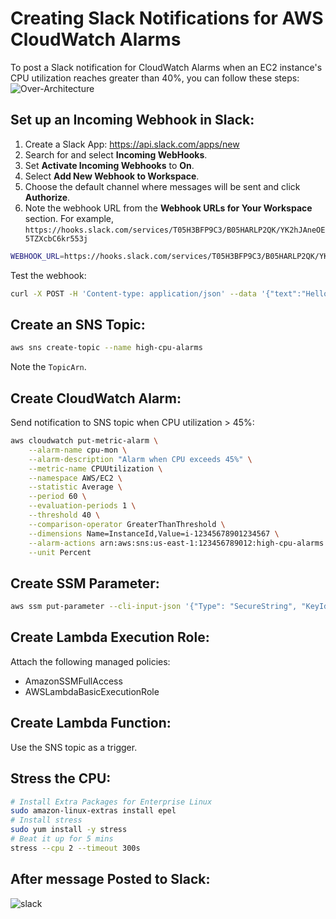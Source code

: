 # Creating Slack Notifications for AWS CloudWatch Alarms
To post a Slack notification for CloudWatch Alarms when an EC2 instance's CPU utilization reaches greater than 40%, you can follow these steps:
![Over-Architecture](https://github.com/m-elyoubi/Creating-Slack-Notifications-for-CloudWatch-Alarms/assets/100800360/2597e62c-87fb-45a9-93e8-9bd89da2bca5)


## Set up an Incoming Webhook in Slack:

1. Create a Slack App: <https://api.slack.com/apps/new>
1. Search for and select **Incoming WebHooks**.
1. Set **Activate Incoming Webhooks** to **On**.
1. Select **Add New Webhook to Workspace**.
1. Choose the default channel where messages will be sent and click **Authorize**.
1. Note the webhook URL from the **Webhook URLs for Your Workspace** section. For example, `https://hooks.slack.com/services/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`

```sh
WEBHOOK_URL=https://hooks.slack.com/services/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
```

Test the webhook:

```sh
curl -X POST -H 'Content-type: application/json' --data '{"text":"Hello, World!"}' $WEBHOOK_URL
```

## Create an SNS Topic:

```sh
aws sns create-topic --name high-cpu-alarms
```

Note the `TopicArn`.

## Create CloudWatch Alarm:

Send notification to SNS topic when CPU utilization > 45%:

```sh
aws cloudwatch put-metric-alarm \
    --alarm-name cpu-mon \
    --alarm-description "Alarm when CPU exceeds 45%" \
    --metric-name CPUUtilization \
    --namespace AWS/EC2 \
    --statistic Average \
    --period 60 \
    --evaluation-periods 1 \
    --threshold 40 \
    --comparison-operator GreaterThanThreshold \
    --dimensions Name=InstanceId,Value=i-12345678901234567 \
    --alarm-actions arn:aws:sns:us-east-1:123456789012:high-cpu-alarms \
    --unit Percent
```

## Create SSM Parameter:

```sh
aws ssm put-parameter --cli-input-json '{"Type": "SecureString", "KeyId": "alias/aws/ssm", "Name": "/slack/webhook-url", "Value": "'"$WEBHOOK_URL"'"}'
```

## Create Lambda Execution Role:

Attach the following managed policies:

- AmazonSSMFullAccess
- AWSLambdaBasicExecutionRole

## Create Lambda Function:

Use the SNS topic as a trigger.

## Stress the CPU:

```sh
# Install Extra Packages for Enterprise Linux
sudo amazon-linux-extras install epel
# Install stress
sudo yum install -y stress
# Beat it up for 5 mins
stress --cpu 2 --timeout 300s
```

## After message Posted to Slack:
![slack](https://github.com/m-elyoubi/Creating-Slack-Notifications-for-CloudWatch-Alarms/assets/100800360/faccb70f-e42d-4753-a9ad-4effdfdbc595)



